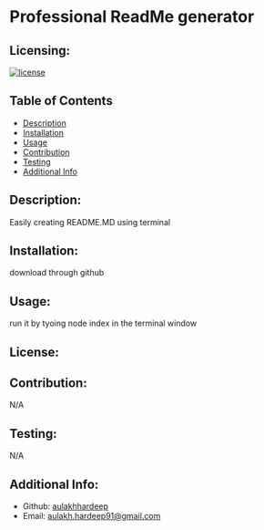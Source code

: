 # Professional ReadMe generator

  ## Licensing:
  [![license](https://img.shields.io/badge/license--blue)](https://shields.io)
  ## Table of Contents 
  - [Description](#description)
  - [Installation](#installation)
  - [Usage](#usage)
  - [Contribution](#contribution)
  - [Testing](#testing)
  - [Additional Info](#additional-info)
  ## Description:
  Easily creating README.MD using terminal
  ## Installation:
  download through github
  ## Usage:
  run it by tyoing node index in the terminal window
  ## License:
  
  ## Contribution:
  N/A
  ## Testing:
  N/A
  ## Additional Info:
  - Github: [aulakhhardeep](https://github.com/aulakhhardeep)
  - Email: aulakh.hardeep91@gmail.com 